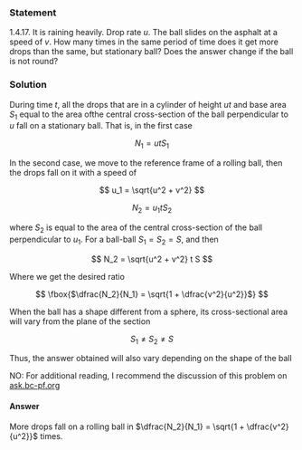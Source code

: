 ###  Statement

$1.4.17.$ It is raining heavily. Drop rate $u$. The ball slides on the asphalt at a speed of $v$. How many times in the same period of time does it get more drops than the same, but stationary ball? Does the answer change if the ball is not round?

### Solution

During time $t$, all the drops that are in a cylinder of height $ut$ and base area $S_1$ equal to the area of ​​the central cross-section of the ball perpendicular to $u$ fall on a stationary ball. That is, in the first case

$$
N_1 = utS_1
$$

In the second case, we move to the reference frame of a rolling ball, then the drops fall on it with a speed of

$$
u_1 = \sqrt{u^2 + v^2}
$$

$$
N_2 = u_1 t S_2
$$

where $S_2$ is equal to the area of ​​the central cross-section of the ball perpendicular to $u_1$. For a ball-ball $S_1 = S_2 = S$, and then

$$
N_2 = \sqrt{u^2 + v^2} t S
$$

Where we get the desired ratio

$$
\fbox{$\dfrac{N_2}{N_1} = \sqrt{1 + \dfrac{v^2}{u^2}}$}
$$

When the ball has a shape different from a sphere, its cross-sectional area will vary from the plane of the section

$$
S_1\neq S_2\neq S
$$

Thus, the answer obtained will also vary depending on the shape of the ball

NO: For additional reading, I recommend the discussion of this problem on [ask.bc-pf.org](https://ask.bc-pf.org/t/zadacha-pro-dozhd-i-myach-zadachnik-1001/3855)

#### Answer

More drops fall on a rolling ball in $\dfrac{N_2}{N_1} = \sqrt{1 + \dfrac{v^2}{u^2}}$ times.
